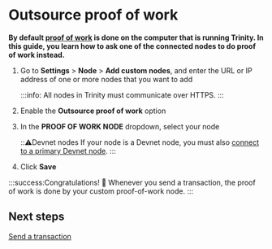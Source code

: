 # Outsource proof of work

**By default [proof of work](root://getting-started/0.1/transactions/proof-of-work.md) is done on the computer that is running Trinity. In this guide, you learn how to ask one of the connected nodes to do proof of work instead.**

1. Go to **Settings** > **Node** > **Add custom nodes**,  and enter the URL or IP address of one or more nodes that you want to add

    :::info:
    All nodes in Trinity must communicate over HTTPS.
    :::

2. Enable the **Outsource proof of work** option

3. In the **PROOF OF WORK NODE** dropdown, select your node

    :::warning:Devnet nodes
    If your node is a Devnet node, you must also [connect to a primary Devnet node](../how-to-guides/connect-to-a-custom-node.md).
    :::

4. Click **Save**

:::success:Congratulations! :tada:
Whenever you send a transaction, the proof of work is done by your custom proof-of-work node.
:::

## Next steps

[Send a transaction](../how-to-guides/send-a-transaction.md)
